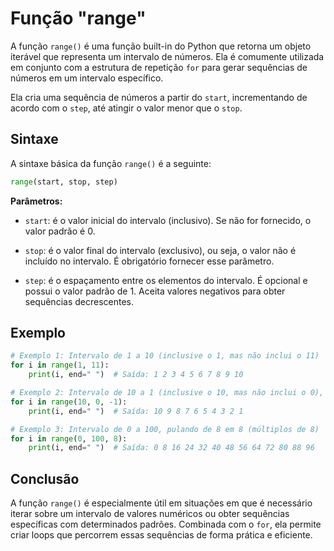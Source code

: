 # Função "range"

A função `range()` é uma função built-in do Python que retorna um objeto iterável que representa um intervalo de números. Ela é comumente utilizada em conjunto com a estrutura de repetição `for` para gerar sequências de números em um intervalo específico.

Ela cria uma sequência de números a partir do `start`, incrementando de acordo com o `step`, até atingir o valor menor que o `stop`.

## **Sintaxe**

A sintaxe básica da função `range()` é a seguinte:

```python
range(start, stop, step)
```

**Parâmetros:**

- `start`: é o valor inicial do intervalo (inclusivo). Se não for fornecido, o valor padrão é 0.

- `stop`: é o valor final do intervalo (exclusivo), ou seja, o valor não é incluído no intervalo. É obrigatório fornecer esse parâmetro.

- `step`: é o espaçamento entre os elementos do intervalo. É opcional e possui o valor padrão de 1. Aceita valores negativos para obter sequências decrescentes.

## **Exemplo**

```python
# Exemplo 1: Intervalo de 1 a 10 (inclusive o 1, mas não inclui o 11)
for i in range(1, 11):
    print(i, end=" ")  # Saída: 1 2 3 4 5 6 7 8 9 10

# Exemplo 2: Intervalo de 10 a 1 (inclusive o 10, mas não inclui o 0), passo -1 para decrescente
for i in range(10, 0, -1):
    print(i, end=" ")  # Saída: 10 9 8 7 6 5 4 3 2 1

# Exemplo 3: Intervalo de 0 a 100, pulando de 8 em 8 (múltiplos de 8)
for i in range(0, 100, 8):
    print(i, end=" ")  # Saída: 0 8 16 24 32 40 48 56 64 72 80 88 96
```

## **Conclusão**

A função `range()` é especialmente útil em situações em que é necessário iterar sobre um intervalo de valores numéricos ou obter sequências específicas com determinados padrões. Combinada com o `for`, ela permite criar loops que percorrem essas sequências de forma prática e eficiente.